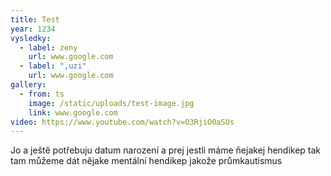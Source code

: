 ```yaml
---
title: Test
year: 1234
vysledky:
  - label: zeny
    url: www.google.com
  - label: ",uzi"
    url: www.google.com
gallery:
  - from: ts
    image: /static/uploads/test-image.jpg
    link: www.google.com
video: https://www.youtube.com/watch?v=O3RjiO0aSUs
---
```

Jo a ještě potřebuju datum narození a prej jestli máme ňejakej hendikep tak tam můžeme dát nějake mentální hendikep jakože průmkautismus
